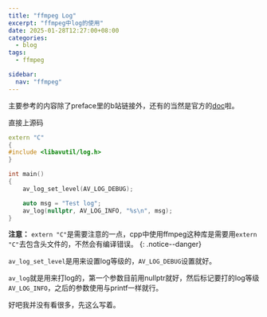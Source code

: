```yaml
---
title: "ffmpeg Log"
excerpt: "ffmpeg中log的使用"
date: 2025-01-28T12:27:00+08:00
categories:
  - blog
tags:
  - ffmpeg

sidebar:
  nav: "ffmpeg"
---
```


主要参考的内容除了preface里的b站链接外，还有的当然是官方的[doc][doc]啦。

直接上源码
```cpp
extern "C"
{
#include <libavutil/log.h>
}

int main()
{
    av_log_set_level(AV_LOG_DEBUG);

    auto msg = "Test log";
    av_log(nullptr, AV_LOG_INFO, "%s\n", msg);
}
```

**注意：** 
`extern "C"`是需要注意的一点，cpp中使用ffmpeg这种库是需要用`extern "C"`去包含头文件的，不然会有编译错误。
{: .notice--danger}

`av_log_set_level`是用来设置log等级的，`AV_LOG_DEBUG`设置就好。

`av_log`就是用来打log的，第一个参数目前用nullptr就好，然后标记要打的log等级`AV_LOG_INFO`，之后的参数使用与printf一样就行。

好吧我并没有看很多，先这么写着。

<!-- link -->
[doc]: https://www.ffmpeg.org/doxygen/trunk/index.html